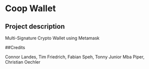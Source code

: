 # Coop Wallet

## Project description

Multi-Signature Crypto Wallet using Metamask

##Credits

Connor Landes, Tim Friedrich, Fabian Speh, Tonny Junior Mba Piper, Christian Oechler
